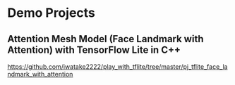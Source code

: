 # Demo Projects

## Attention Mesh Model (Face Landmark with Attention) with TensorFlow Lite in C++
https://github.com/iwatake2222/play_with_tflite/tree/master/pj_tflite_face_landmark_with_attention
